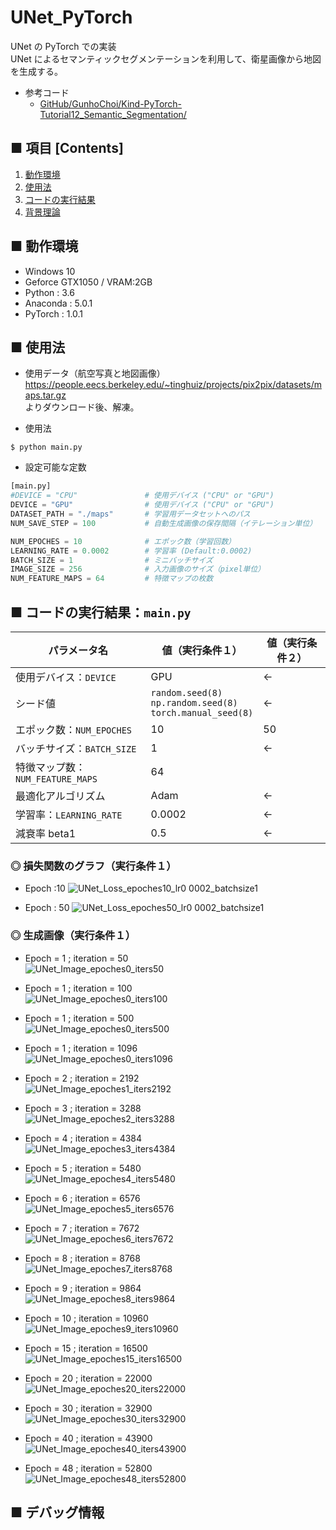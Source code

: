 # UNet_PyTorch
UNet の PyTorch での実装<br>
UNet によるセマンティックセグメンテーションを利用して、衛星画像から地図を生成する。<br>

- 参考コード
    - [GitHub/GunhoChoi/Kind-PyTorch-Tutorial12_Semantic_Segmentation/](https://github.com/GunhoChoi/Kind-PyTorch-Tutorial/tree/master/12_Semantic_Segmentation)


## ■ 項目 [Contents]
1. [動作環境](#動作環境)
1. [使用法](#使用法)
1. [コードの実行結果](#コードの実行結果)
1. [背景理論](https://github.com/Yagami360/My_NoteBook/blob/master/%E6%83%85%E5%A0%B1%E5%B7%A5%E5%AD%A6/%E6%83%85%E5%A0%B1%E5%B7%A5%E5%AD%A6_%E6%A9%9F%E6%A2%B0%E5%AD%A6%E7%BF%92_%E7%94%9F%E6%88%90%E3%83%A2%E3%83%87%E3%83%AB.md#UNet)

## ■ 動作環境

- Windows 10
- Geforce GTX1050 / VRAM:2GB
- Python : 3.6
- Anaconda : 5.0.1
- PyTorch : 1.0.1

## ■ 使用法

- 使用データ（航空写真と地図画像）<br>
https://people.eecs.berkeley.edu/~tinghuiz/projects/pix2pix/datasets/maps.tar.gz<br>
よりダウンロード後、解凍。

- 使用法
```
$ python main.py
```

- 設定可能な定数

```python
[main.py]
#DEVICE = "CPU"               # 使用デバイス ("CPU" or "GPU")
DEVICE = "GPU"                # 使用デバイス ("CPU" or "GPU")
DATASET_PATH = "./maps"       # 学習用データセットへのパス
NUM_SAVE_STEP = 100           # 自動生成画像の保存間隔（イテレーション単位）

NUM_EPOCHES = 10              # エポック数（学習回数）
LEARNING_RATE = 0.0002        # 学習率 (Default:0.0002)
BATCH_SIZE = 1                # ミニバッチサイズ
IMAGE_SIZE = 256              # 入力画像のサイズ（pixel単位）
NUM_FEATURE_MAPS = 64         # 特徴マップの枚数
```


<a id="コードの実行結果"></a>

## ■ コードの実行結果：`main.py`

|パラメータ名|値（実行条件１）|値（実行条件２）|
|---|---|---|
|使用デバイス：`DEVICE`|GPU|←|
|シード値|`random.seed(8)`<br>`np.random.seed(8)`<br>`torch.manual_seed(8)`|←|
|エポック数：`NUM_EPOCHES`|10|50|
|バッチサイズ：`BATCH_SIZE`|1|←|
|特徴マップ数：`NUM_FEATURE_MAPS`|64|
|最適化アルゴリズム|Adam|←|
|学習率：`LEARNING_RATE`|0.0002|←|
|減衰率 beta1|0.5|←|

### ◎ 損失関数のグラフ（実行条件１）

- Epoch :10
![UNet_Loss_epoches10_lr0 0002_batchsize1](https://user-images.githubusercontent.com/25688193/57000545-2d20f080-6bef-11e9-84c1-b2687067b04c.png)<br>

- Epoch : 50
![UNet_Loss_epoches50_lr0 0002_batchsize1](https://user-images.githubusercontent.com/25688193/57051611-4e501280-6cbd-11e9-891a-c1fb2bb7583b.png)<br>

### ◎ 生成画像（実行条件１）

- Epoch = 1 ; iteration = 50<br>
![UNet_Image_epoches0_iters50](https://user-images.githubusercontent.com/25688193/56968890-f0c5a400-6b9e-11e9-978a-dcfcbc115a06.png)<br>

- Epoch = 1 ; iteration = 100<br>
![UNet_Image_epoches0_iters100](https://user-images.githubusercontent.com/25688193/56968891-f15e3a80-6b9e-11e9-809b-a2589e15966b.png)<br>

- Epoch = 1 ; iteration = 500<br>
![UNet_Image_epoches0_iters500](https://user-images.githubusercontent.com/25688193/56969995-31262180-6ba1-11e9-9a06-aa80e018a3af.png)<br>

- Epoch = 1 ; iteration = 1096<br>
![UNet_Image_epoches0_iters1096](https://user-images.githubusercontent.com/25688193/56969999-34211200-6ba1-11e9-84cf-497b07965b46.png)<br>

- Epoch = 2 ; iteration = 2192<br>
![UNet_Image_epoches1_iters2192](https://user-images.githubusercontent.com/25688193/56969943-1b186100-6ba1-11e9-985c-fe138901becf.png)<br>

- Epoch = 3 ; iteration = 3288<br>
![UNet_Image_epoches2_iters3288](https://user-images.githubusercontent.com/25688193/56970130-734f6300-6ba1-11e9-9119-56cafc358ca3.png)<br>

- Epoch = 4 ; iteration = 4384<br>
![UNet_Image_epoches3_iters4384](https://user-images.githubusercontent.com/25688193/57000615-72452280-6bef-11e9-9636-42c69e788727.png)<br>

- Epoch = 5 ; iteration = 5480<br>
![UNet_Image_epoches4_iters5480](https://user-images.githubusercontent.com/25688193/57000602-6bb6ab00-6bef-11e9-9ec2-6c0ddec4f72e.png)<br>

- Epoch = 6 ; iteration = 6576<br>
![UNet_Image_epoches5_iters6576](https://user-images.githubusercontent.com/25688193/57000597-68232400-6bef-11e9-97a2-bd2250056b78.png)<br>

- Epoch = 7 ; iteration = 7672<br>
![UNet_Image_epoches6_iters7672](https://user-images.githubusercontent.com/25688193/57000594-648f9d00-6bef-11e9-9b7f-f9539d90ba5a.png)<br>

- Epoch = 8 ; iteration = 8768<br>
![UNet_Image_epoches7_iters8768](https://user-images.githubusercontent.com/25688193/57000589-60637f80-6bef-11e9-9bc6-bd74adb64691.png)<br>

- Epoch = 9 ; iteration = 9864<br>
![UNet_Image_epoches8_iters9864](https://user-images.githubusercontent.com/25688193/57000572-52adfa00-6bef-11e9-96f0-f47c9a1f448c.png)<br>

- Epoch = 10 ; iteration = 10960<br>
![UNet_Image_epoches9_iters10960](https://user-images.githubusercontent.com/25688193/57000557-42961a80-6bef-11e9-9941-00f80719191f.png)<br>

- Epoch = 15 ; iteration = 16500<br>
![UNet_Image_epoches15_iters16500](https://user-images.githubusercontent.com/25688193/57017555-a1dd4480-6c5a-11e9-878e-f6cf21468c38.png)<br>

- Epoch = 20 ; iteration = 22000<br>
![UNet_Image_epoches20_iters22000](https://user-images.githubusercontent.com/25688193/57017550-9d189080-6c5a-11e9-98ff-9bcbe00f25c5.png)<br>

- Epoch = 30 ; iteration = 32900<br>
![UNet_Image_epoches30_iters32900](https://user-images.githubusercontent.com/25688193/57019866-98f07100-6c62-11e9-8f79-34809b845936.png)<br>

- Epoch = 40 ; iteration = 43900<br>
![UNet_Image_epoches40_iters43900](https://user-images.githubusercontent.com/25688193/57022399-ffc55880-6c69-11e9-984a-561881814f1c.png)<br>

- Epoch = 48 ; iteration = 52800<br>
![UNet_Image_epoches48_iters52800](https://user-images.githubusercontent.com/25688193/57051567-1a74ed00-6cbd-11e9-9352-2d015d0eef7d.png)<br>

## ■ デバッグ情報
